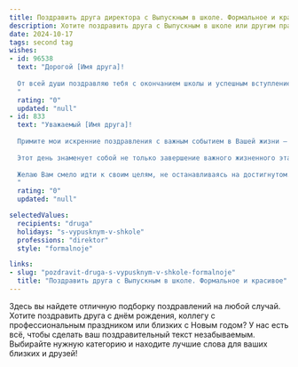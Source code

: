 ```yaml
---
title: Поздравить друга директора с Выпускным в школе. Формальное и красивое
description: Хотите поздравить друга с Выпускным в школе или другим праздником? Наш ИИ создаст незабываемое поздравление, а вы обязательно выделитесь среди других.  
date: 2024-10-17
tags: second tag
wishes:
- id: 96538
  text: "Дорогой [Имя друга]!
  
  От всей души поздравляю тебя с окончанием школы и успешным вступлением в новую, ответственную должность Директора!  Пусть твой профессиональный путь будет полон достижений, а каждое принятое тобой решение приносит пользу и удовлетворение. Желаю тебе крепкого здоровья, неиссякаемой энергии, мудрости и терпения  в руководстве,  а также верных и преданных соратников.  Пусть этот выпускной станет ярким началом твоей блестящей карьеры!
  "
  rating: "0"
  updated: "null"
- id: 833
  text: "Уважаемый [Имя друга]!
  
  Примите мои искренние поздравления с важным событием в Вашей жизни – окончанием школы!
  
  Этот день знаменует собой не только завершение важного жизненного этапа, но и начало нового, полного перспектив и возможностей. Пусть знания, полученные в школьные годы, станут прочным фундаментом для будущих свершений, а выбранный Вами профессиональный путь – делом всей жизни, приносящим удовлетворение и успех.
  
  Желаю Вам смело идти к своим целям, не останавливаясь на достигнутом. Пусть на этом пути Вас всегда сопровождают вера в себя, поддержка близких и, конечно же, удача!
  "
  rating: "0"
  updated: "null"

selectedValues:
  recipients: "druga"
  holidays: "s-vypusknym-v-shkole"
  professions: "direktor"
  style: "formalnoje"

links:
- slug: "pozdravit-druga-s-vypusknym-v-shkole-formalnoje"
  title: "Поздравить друга с Выпускным в школе. Формальное и красивое"
---
```


Здесь вы найдете отличную подборку поздравлений на любой случай.
Хотите поздравить друга с днём рождения, коллегу с профессиональным праздником или близких с Новым годом? У нас есть всё, чтобы сделать ваш поздравительный текст незабываемым. Выбирайте нужную категорию и находите лучшие слова для ваших близких и друзей!
